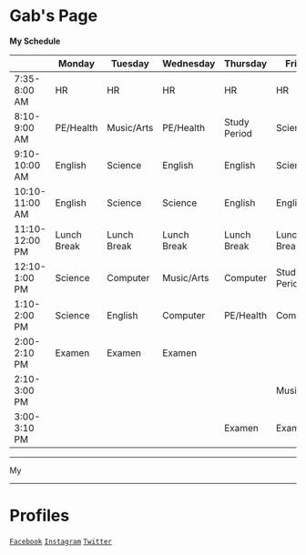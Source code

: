 # Gab's Page

**My Schedule**

|            |Monday|Tuesday|Wednesday|Thursday|Friday|
|------------|------|-------|---------|--------|------|
|7:35-8:00 AM|HR    |HR     |HR       |      HR|    HR|
|8:10-9:00 AM|PE/Health|Music/Arts|PE/Health|Study Period|Science|
|9:10-10:00 AM|English|Science|English|English|Science|
|10:10-11:00 AM|English|Science|Science|English|English|
|11:10-12:00 PM|Lunch Break|Lunch Break|Lunch Break|Lunch Break|Lunch Break|
|12:10-1:00 PM|Science|Computer|Music/Arts|Computer|Study Period|
|1:10-2:00 PM|Science|English|Computer|PE/Health|Computer|
|2:00-2:10 PM|Examen|Examen|Examen|
|2:10-3:00 PM|||||Music/Arts|
|3:00-3:10 PM||||Examen|Examen|

---
My 


---
# Profiles
[`Facebook`](https://www.facebook.com/gabriel.aguilar.712712) [`Instagram`](https://www.instagram.com/aguilargab_/) [`Twitter`](https://www.twitter.com)


